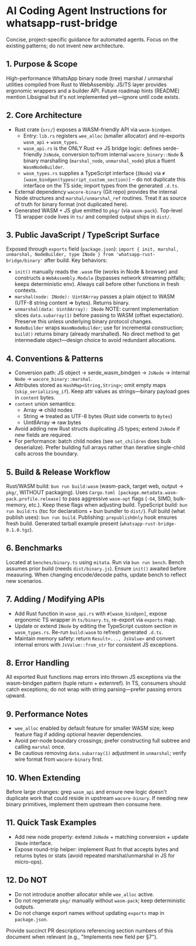 # AI Coding Agent Instructions for whatsapp-rust-bridge

Concise, project-specific guidance for automated agents. Focus on the existing patterns; do not invent new architecture.

## 1. Purpose & Scope
High-performance WhatsApp binary node (tree) marshal / unmarshal utilities compiled from Rust to WebAssembly. JS/TS layer provides ergonomic wrappers and a builder API. Future roadmap hints (README) mention Libsignal but it's not implemented yet—ignore until code exists.

## 2. Core Architecture
- Rust crate (`src/`) exposes a WASM-friendly API via `wasm-bindgen`.
  - Entry: `lib.rs` registers `wee_alloc` (smaller allocator) and re-exports `wasm_api` + `wasm_types`.
  - `wasm_api.rs` is the ONLY Rust <-> JS bridge logic: defines serde-friendly `JsNode`, conversion to/from internal `wacore_binary::Node` & binary marshalling (`marshal_node`, `unmarshal_node`) plus a fluent `WasmNodeBuilder`.
  - `wasm_types.rs` supplies a TypeScript interface (`INode`) via `#[wasm_bindgen(typescript_custom_section)]` – do not duplicate this interface on the TS side; import types from the generated `.d.ts`.
- External dependency `wacore-binary` (Git repo) provides the internal Node structures and `marshal/unmarshal_ref` routines. Treat it as source of truth for binary format (not duplicated here).
- Generated WASM + JS glue emitted to `pkg/` (via `wasm-pack`). Top-level TS wrapper code lives in `ts/` and compiled output ships in `dist/`.

## 3. Public JavaScript / TypeScript Surface
Exposed through `exports` field (`package.json`): `import { init, marshal, unmarshal, NodeBuilder, type INode } from 'whatsapp-rust-bridge/binary'` after build.
Key behaviors:
- `init()` manually reads the `.wasm` file (works in Node & browser) and constructs a `WebAssembly.Module` (bypasses network streaming pitfalls; keeps deterministic env). Always call before other functions in fresh contexts.
- `marshal(node: INode): Uint8Array` passes a plain object to WASM (UTF-8 string content => bytes). Returns binary.
- `unmarshal(data: Uint8Array): INode` NOTE: current implementation slices `data.subarray(1)` before passing to WASM (offset expectation). Preserve this unless underlying binary protocol changes.
- `NodeBuilder` wraps `WasmNodeBuilder`; use for incremental construction; `build()` returns binary (already marshalled). No direct method to get intermediate object—design choice to avoid redundant allocations.

## 4. Conventions & Patterns
- Conversion path: JS object -> serde_wasm_bindgen -> `JsNode` -> internal `Node` -> `wacore_binary::marshal`.
- Attributes stored as `HashMap<String,String>`; omit empty maps (`skip_serializing_if`). Keep attr values as strings—binary payload goes in `content` bytes.
- `content` union semantics:
  - Array => child nodes
  - String => treated as UTF-8 bytes (Rust side converts to `Bytes`)
  - Uint8Array => raw bytes
- Avoid adding new Rust structs duplicating JS types; extend `JsNode` if new fields are required.
- For performance: batch child nodes (see `set_children` does bulk deserialize). Prefer building full arrays rather than iterative single-child calls across the boundary.

## 5. Build & Release Workflow
Rust/WASM build: `bun run build:wasm` (wasm-pack, target web, output -> `pkg/`, WITHOUT packaging). Uses `Cargo.toml [package.metadata.wasm-pack.profile.release]` to pass aggressive `wasm-opt` flags (`-O4`, SIMD, bulk-memory, etc.). Keep these flags when adjusting build.
TypeScript build: `bun run build:ts` (tsc for declarations + bun bundler to `dist/`).
Full build (what publish uses): `bun run build`.
Publishing: `prepublishOnly` hook ensures fresh build. Generated tarball example present (`whatsapp-rust-bridge-0.1.0.tgz`).

## 6. Benchmarks
Located at `benches/binary.ts` using `mitata`. Run via `bun run bench`. Bench assumes prior build (needs `dist/binary.js`). Ensure `init()` awaited before measuring. When changing encode/decode paths, update bench to reflect new scenarios.

## 7. Adding / Modifying APIs
- Add Rust function in `wasm_api.rs` with `#[wasm_bindgen]`, expose ergonomic TS wrapper in `ts/binary.ts`, re-export via `exports` map.
- Update or extend `INode` by editing the TypeScript custom section in `wasm_types.rs`. Re-run `build:wasm` to refresh generated `.d.ts`.
- Maintain memory safety: return `Result<..., JsValue>` and convert internal errors with `JsValue::from_str` for consistent JS exceptions.

## 8. Error Handling
All exported Rust functions map errors into thrown JS exceptions via the wasm-bindgen pattern (tuple return + externref). In TS, consumers should catch exceptions; do not wrap with string parsing—prefer passing errors upward.

## 9. Performance Notes
- `wee_alloc` enabled by default feature for smaller WASM size; keep feature flag if adding optional heavier dependencies.
- Avoid per-node boundary crossings; prefer constructing full subtree and calling `marshal` once.
- Be cautious removing `data.subarray(1)` adjustment in `unmarshal`; verify wire format from `wacore-binary` first.

## 10. When Extending
Before large changes: grep `wasm_api` and ensure new logic doesn't duplicate work that could reside in upstream `wacore-binary`. If needing new binary primitives, implement them upstream then consume here.

## 11. Quick Task Examples
- Add new node property: extend `JsNode` + matching conversion + update `INode` interface.
- Expose round-trip helper: implement Rust fn that accepts bytes and returns bytes or stats (avoid repeated marshal/unmarshal in JS for micro-ops).

## 12. Do NOT
- Do not introduce another allocator while `wee_alloc` active.
- Do not regenerate `pkg/` manually without `wasm-pack`; keep deterministic outputs.
- Do not change export names without updating `exports` map in `package.json`.

Provide succinct PR descriptions referencing section numbers of this document when relevant (e.g., "Implements new field per §7").
